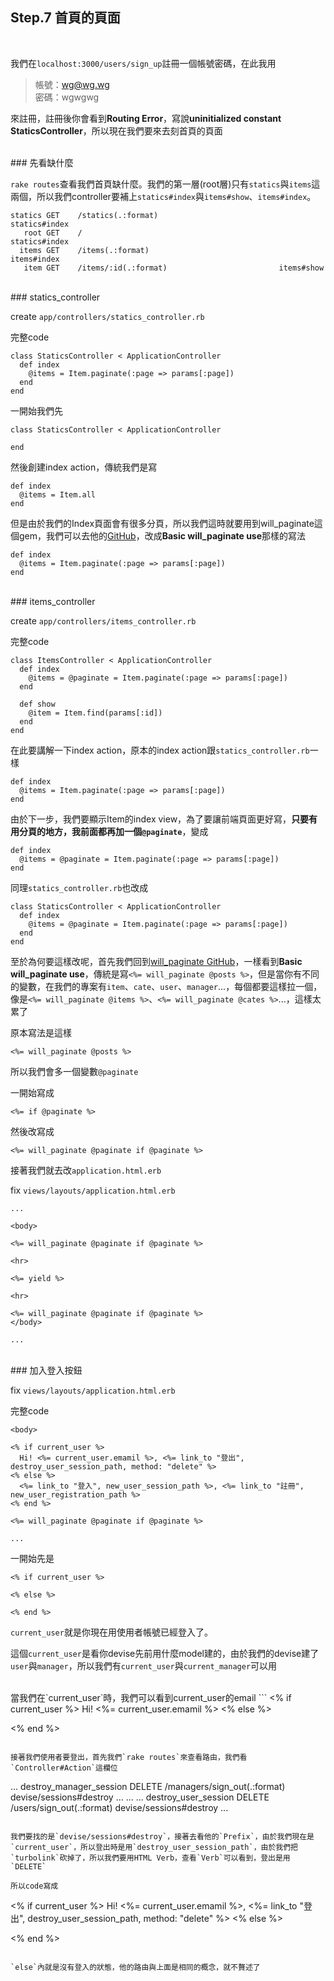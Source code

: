 ## Step.7 首頁的頁面
<br>


我們在`localhost:3000/users/sign_up`註冊一個帳號密碼，在此我用

>帳號：wg@wg.wg
><br>
>密碼：wgwgwg

來註冊，註冊後你會看到**Routing Error**，寫說**uninitialized constant StaticsController**，所以現在我們要來去刻首頁的頁面

<br>
### 先看缺什麼

`rake routes`查看我們首頁缺什麼。我們的第一層(root層)只有`statics`與`items`這兩個，所以我們controller要補上`statics#index`與`items#show`、`items#index`。

```
statics GET    /statics(.:format)                           statics#index
   root GET    /                                            statics#index
  items GET    /items(.:format)                             items#index
   item GET    /items/:id(.:format)                         items#show
```

<br>
### statics_controller

create `app/controllers/statics_controller.rb`

完整code
```
class StaticsController < ApplicationController
  def index
    @items = Item.paginate(:page => params[:page])
  end
end
```

一開始我們先
```
class StaticsController < ApplicationController

end
```

然後創建index action，傳統我們是寫
```
def index
  @items = Item.all
end
```

但是由於我們的Index頁面會有很多分頁，所以我們這時就要用到will_paginate這個gem，我們可以去他的[GitHub](https://github.com/mislav/will_paginate)，改成**Basic will_paginate use**那樣的寫法
```
def index
  @items = Item.paginate(:page => params[:page])
end
```

<br>
### items_controller

create `app/controllers/items_controller.rb`

完整code
```
class ItemsController < ApplicationController
  def index
    @items = @paginate = Item.paginate(:page => params[:page])
  end

  def show
    @item = Item.find(params[:id])
  end
end
```

在此要講解一下index action，原本的index action跟`statics_controller.rb`一樣
```
def index
  @items = Item.paginate(:page => params[:page])
end
```

由於下一步，我們要顯示Item的index view，為了要讓前端頁面更好寫，**只要有用分頁的地方，我前面都再加一個`@paginate`**，變成
```
def index
  @items = @paginate = Item.paginate(:page => params[:page])
end
```

同理`statics_controller.rb`也改成
```
class StaticsController < ApplicationController
  def index
    @items = @paginate = Item.paginate(:page => params[:page])
  end
end
```

至於為何要這樣改呢，首先我們回到[will_paginate GitHub](https://github.com/mislav/will_paginate)，一樣看到**Basic will_paginate use**，傳統是寫`<%= will_paginate @posts %>`，但是當你有不同的變數，在我們的專案有`item`、`cate`、`user`、`manager`...，每個都要這樣拉一個，像是`<%= will_paginate @items %>`、`<%= will_paginate @cates %>`...，這樣太累了

原本寫法是這樣

```
<%= will_paginate @posts %>
```

所以我們會多一個變數`@paginate`

一開始寫成
```
<%= if @paginate %>
```

然後改寫成
```
<%= will_paginate @paginate if @paginate %>
```

接著我們就去改`application.html.erb`

fix `views/layouts/application.html.erb`
```
...

<body>

<%= will_paginate @paginate if @paginate %>

<hr>

<%= yield %>

<hr>

<%= will_paginate @paginate if @paginate %>
</body>

...
```

<br>
### 加入登入按鈕

fix `views/layouts/application.html.erb`

完整code
```
<body>

<% if current_user %>
  Hi! <%= current_user.emamil %>, <%= link_to "登出", destroy_user_session_path, method: "delete" %>
<% else %>
  <%= link_to "登入", new_user_session_path %>, <%= link_to "註冊", new_user_registration_path %>
<% end %>

<%= will_paginate @paginate if @paginate %>

...
```

一開始先是
```
<% if current_user %>

<% else %>

<% end %>
```

`current_user`就是你現在用使用者帳號已經登入了。

這個`current_user`是看你devise先前用什麼model建的，由於我們的devise建了`user`與`manager`，所以我們有`current_user`與`current_manager`可以用

<br>
當我們在`current_user`時，我們可以看到current_user的email
```
<% if current_user %>
  Hi! <%= current_user.emamil %>  
<% else %>

<% end %>
```

接著我們使用者要登出，首先我們`rake routes`來查看路由，我們看`Controller#Action`這欄位
```
...
destroy_manager_session DELETE /managers/sign_out(.:format)                 devise/sessions#destroy
...
...
...
   destroy_user_session DELETE /users/sign_out(.:format)                    devise/sessions#destroy
...
```

我們要找的是`devise/sessions#destroy`，接著去看他的`Prefix`，由於我們現在是`current_user`，所以登出時是用`destroy_user_session_path`，由於我們把`turbolink`砍掉了，所以我們要用HTML Verb，查看`Verb`可以看到，登出是用`DELETE`

所以code寫成
```
<% if current_user %>
  Hi! <%= current_user.emamil %>, <%= link_to "登出", destroy_user_session_path, method: "delete" %>
<% else %>

<% end %>
```

`else`內就是沒有登入的狀態，他的路由與上面是相同的概念，就不贅述了
